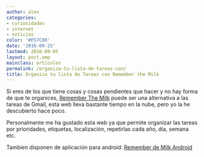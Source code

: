 ```yaml
---
author: alex
categories:
- curiosidades
- internet
- noticias
color: '#F57C00'
date: '2016-09-25'
lastmod: 2016-09-05
layout: post.amp
mainclass: articulos
permalink: /organiza-tu-lista-de-tareas-con/
title: Organiza tu lista de Tareas con Remember the Milk
---
```


Si eres de los que tiene cosas y cosas pendientes que hacer y no hay forma de que te organices, [Remember The Milk][1] puede ser una alternativa a las tareas de Gmail, esta web lleva bastante tiempo en la nube, pero yo la he descubierto hace poco.

<!--more--><!--ad-->

Personalmente me ha gustado esta web ya que permite organizar las tareas por prioridades, etiquetas, localización, repetirlas cada año, dia, semana etc.

Tambien disponen de aplicación para android: [Remember de Milk Android][2]

<figure>
	<amp-img on="tap:lightbox1" role="button" tabindex="0" layout="responsive"  height="500" width="800" src="https://2.bp.blogspot.com/-8j9hDAVSaE4/TaQV05eYOzI/AAAAAAAAAas/7uOEbPjFXBw/s800/Screenshot-1.png"></amp-img>
</figure>


 [1]: https://www.rememberthemilk.com
 [2]: https://market.android.com/details?id=com.rememberthemilk.MobileRTM&feature;=search_result